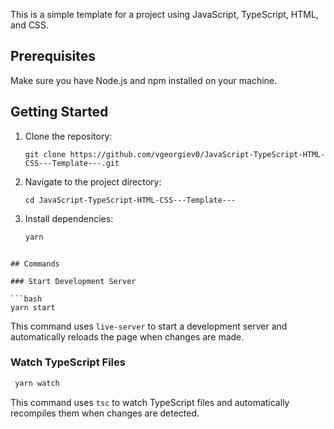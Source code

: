 This is a simple template for a project using JavaScript, TypeScript, HTML, and CSS.

## Prerequisites

Make sure you have Node.js and npm installed on your machine.

## Getting Started

1. Clone the repository:

   `git clone https://github.com/vgeorgiev0/JavaScript-TypeScript-HTML-CSS---Template---.git`

2. Navigate to the project directory:

   `cd JavaScript-TypeScript-HTML-CSS---Template---`

3. Install dependencies:

   ```bash
   yarn
   ```

````

## Commands

### Start Development Server

```bash
yarn start
````

This command uses `live-server` to start a development server and automatically reloads the page when changes are made.

### Watch TypeScript Files

```bash
 yarn watch
```

This command uses `tsc` to watch TypeScript files and automatically recompiles them when changes are detected.
